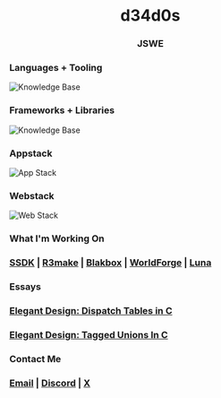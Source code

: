  <h1 align="center">
  d34d0s
<h3 align="center">JSWE</h3>
</h1>

### Languages + Tooling
<img src="https://go-skill-icons.vercel.app/api/icons?i=c,python,go,html,css,js,ts,htmx,sqlite,git" alt="Knowledge Base"/>

### Frameworks + Libraries
<img src="https://go-skill-icons.vercel.app/api/icons?i=flask,django" alt="Knowledge Base"/>

### Appstack
<img src="https://go-skill-icons.vercel.app/api/icons?i=c,python,sqlite,git" alt="App Stack"/>

### Webstack
<img src="https://go-skill-icons.vercel.app/api/icons?i=go,ts,htmx,css,sqlite,gi," alt="Web Stack"/>

### What I'm Working On
### [SSDK](https://github.com/r3shape/SSDK) | [R3make](https://github.com/r3shape/r3make) | [Blakbox](http://github.com/r3shape/blakbox) | [WorldForge](https://github.com/d34d0s/worldforge) | [Luna](https://github.com/r3shape/luna)  

### Essays
### **[Elegant Design: Dispatch Tables in C](https://github.com/r3shape/essays/blob/main/ed-dispatch-tables.md)**  
### **[Elegant Design: Tagged Unions In C](https://github.com/r3shape/essays/blob/main/ed-tagged-unions.md)**  

### Contact Me
### [Email](d34d0s.dev@gmail.com) | [Discord](@d34d0s) | [X](https://x.com/d34d0s)
